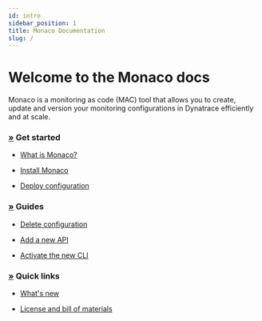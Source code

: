 ```yaml
---
id: intro
sidebar_position: 1
title: Monaco Documentation
slug: /
---
```


# Welcome to the Monaco docs

<p>
Monaco is a monitoring as code (MAC) tool that allows you to create, update and version your monitoring configurations in Dynatrace efficiently and at scale.
</p>


<div class="container-fluid">
  <p></p>

  <div class="row">

  <div class="col-md-6 col sm-12">
    <p></p>
    <h3 id="get-started">
      <a name="get-started" class="anchor" href="#get-started">»</a>
      Get started
    </h3>

  <ul>


  <li>

[What is Monaco?](./Get-started/intro)
  </li>

<li>

[Install Monaco](./Get-started/installation)

</li>

  <li>

[Deploy configuration](./configuration/deploy_configuration)

  </li>

  </ul>


  </div>
  <div class="col-md-6 col sm-12">
    <p></p>
    <h3 id="get-started">
      <a name="get-started" class="anchor" href="#get-started">»</a>
      Guides
    </h3>

  <ul>


  <li>

[Delete configuration](./configuration/delete_config)

  </li>

  <li>

[Add a new API](./Guides/add_new_api)

  </li>

  <li>

[Activate the new CLI](./commands/experimental-new-cli)

  </li>

  </ul>


  </div>

<div class="col-md-6 col sm-12">
    <p></p>
    <h3 id="get-started">
      <a name="get-started" class="anchor" href="#get-started">»</a>
      Quick links
    </h3>

  <ul>

   <li>

[What's new](https://github.com/dynatrace/dynatrace-configuration-as-code/releases)
  </li>

  <li>

[License and bill of materials](./Useful-links/bill-of-materials)  

  </li>

  </ul>


  </div>

  </div>


</div>